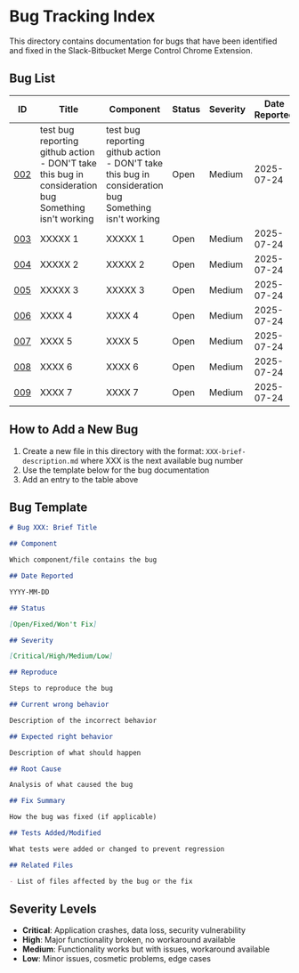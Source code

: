 # Bug Tracking Index

This directory contains documentation for bugs that have been identified and fixed in the Slack-Bitbucket Merge Control Chrome Extension.

## Bug List

| ID | Title | Component | Status | Severity | Date Reported | Date Fixed |
| --- | ----- | --------- | ------ | -------- | ------------ | --------- |
| [002](./002-test-bug-reporting-github-action-dont-take-this-bu.md) | test bug reporting github action - DON'T take this bug in consideration bug Something isn't working | test bug reporting github action - DON'T take this bug in consideration bug Something isn't working | Open | Medium | 2025-07-24 |  |
| [003](./003-xxxxx-1.md) | XXXXX 1 | XXXXX 1 | Open | Medium | 2025-07-24 |  |
| [004](./004-xxxxx-2.md) | XXXXX 2 | XXXXX 2 | Open | Medium | 2025-07-24 |  |
| [005](./005-xxxxx-3.md) | XXXXX 3 | XXXXX 3 | Open | Medium | 2025-07-24 |  |
| [006](./006-xxxx-4.md) | XXXX 4 | XXXX 4 | Open | Medium | 2025-07-24 |  |
| [007](./007-xxxx-5.md) | XXXX 5 | XXXX 5 | Open | Medium | 2025-07-24 |  |
| [008](./008-xxxx-6.md) | XXXX 6 | XXXX 6 | Open | Medium | 2025-07-24 |  |
| [009](./009-xxxx-7.md) | XXXX 7 | XXXX 7 | Open | Medium | 2025-07-24 |  |

## How to Add a New Bug

1. Create a new file in this directory with the format: `XXX-brief-description.md` where XXX is the next available bug number
2. Use the template below for the bug documentation
3. Add an entry to the table above

## Bug Template

```markdown
# Bug XXX: Brief Title

## Component

Which component/file contains the bug

## Date Reported

YYYY-MM-DD

## Status

[Open/Fixed/Won't Fix]

## Severity

[Critical/High/Medium/Low]

## Reproduce

Steps to reproduce the bug

## Current wrong behavior

Description of the incorrect behavior

## Expected right behavior

Description of what should happen

## Root Cause

Analysis of what caused the bug

## Fix Summary

How the bug was fixed (if applicable)

## Tests Added/Modified

What tests were added or changed to prevent regression

## Related Files

- List of files affected by the bug or the fix
```

## Severity Levels

- **Critical**: Application crashes, data loss, security vulnerability
- **High**: Major functionality broken, no workaround available
- **Medium**: Functionality works but with issues, workaround available
- **Low**: Minor issues, cosmetic problems, edge cases
